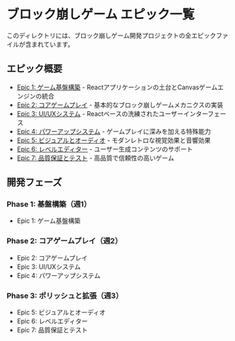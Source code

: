 # ブロック崩しゲーム エピック一覧

このディレクトリには、ブロック崩しゲーム開発プロジェクトの全エピックファイルが含まれています。

## エピック概要

- [Epic 1: ゲーム基盤構築](./epic-1-game-foundation.md) - Reactアプリケーションの土台とCanvasゲームエンジンの統合
- [Epic 2: コアゲームプレイ](./epic-2-core-gameplay.md) - 基本的なブロック崩しゲームメカニクスの実装
- [Epic 3: UI/UXシステム](./epic-3-ui-ux-system.md) - Reactベースの洗練されたユーザーインターフェース
- [Epic 4: パワーアップシステム](./epic-4-powerup-system.md) - ゲームプレイに深みを加える特殊能力
- [Epic 5: ビジュアルとオーディオ](./epic-5-visual-audio.md) - モダンレトロな視覚効果と音響効果
- [Epic 6: レベルエディター](./epic-6-level-editor.md) - ユーザー生成コンテンツのサポート
- [Epic 7: 品質保証とテスト](./epic-7-quality-assurance.md) - 高品質で信頼性の高いゲーム

## 開発フェーズ

### Phase 1: 基盤構築（週1）
- Epic 1: ゲーム基盤構築

### Phase 2: コアゲームプレイ（週2）
- Epic 2: コアゲームプレイ
- Epic 3: UI/UXシステム
- Epic 4: パワーアップシステム

### Phase 3: ポリッシュと拡張（週3）
- Epic 5: ビジュアルとオーディオ
- Epic 6: レベルエディター
- Epic 7: 品質保証とテスト